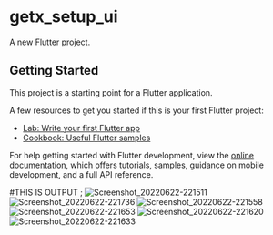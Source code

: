 # getx_setup_ui

A new Flutter project.

## Getting Started

This project is a starting point for a Flutter application.

A few resources to get you started if this is your first Flutter project:

- [Lab: Write your first Flutter app](https://docs.flutter.dev/get-started/codelab)
- [Cookbook: Useful Flutter samples](https://docs.flutter.dev/cookbook)

For help getting started with Flutter development, view the
[online documentation](https://docs.flutter.dev/), which offers tutorials,
samples, guidance on mobile development, and a full API reference.

#THIS IS OUTPUT ; 
![Screenshot_20220622-221511](https://user-images.githubusercontent.com/90688529/175083465-93bce770-cc11-4a07-bd22-1ea359b5c722.png)
![Screenshot_20220622-221736](https://user-images.githubusercontent.com/90688529/175083523-44039301-ba92-43bb-bb79-0f324e67f42a.png)
![Screenshot_20220622-221558](https://user-images.githubusercontent.com/90688529/175083484-51028861-557c-4e1b-b8c0-65a2ed5973fd.png)
![Screenshot_20220622-221653](https://user-images.githubusercontent.com/90688529/175083514-43df8639-6294-4efa-829a-bbbc91093919.png)
![Screenshot_20220622-221620](https://user-images.githubusercontent.com/90688529/175083497-ad3871c6-5f37-411a-9de1-c0c693215274.png)
![Screenshot_20220622-221633](https://user-images.githubusercontent.com/90688529/175083505-2ff70e06-c9bb-44e8-a03e-7fcaa05760ca.png)

